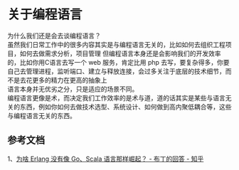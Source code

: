 # 关于编程语言
为什么我们还是会去谈编程语言？  
虽然我们日常工作中的很多内容其实是与编程语言无关的，比如如何去组织工程项目，如何去做需求分析，项目管理
但编程语言本身还是会影响我们的开发效率的，比如你用C语言去写一个 web 服务，肯定比用 php 去写，要复杂得多，你要自己去管理进程，监听端口、建立与释放连接，会过多关注于底层的技术细节，而不是去花更多的精力在更高的抽象上  
语言本身并无优劣之分，只是适应的场景不同。  
编程语言更像是术，而决定我们工作效率的是术与道，道的话其实是某些与语言无关的东西，例如你如何去做技术选型、系统设计、如何做到高内聚低耦合等，这些与编程语言无关的东西。


## 参考文档
1、[为啥 Erlang 没有像 Go、Scala 语言那样崛起？ - 布丁的回答 - 知乎](https://www.zhihu.com/question/38032439/answer/84176970)